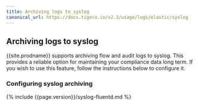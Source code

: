 ```yaml
---
title: Archiving logs to syslog
canonical_url: https://docs.tigera.io/v2.3/usage/logs/elastic/syslog
---
```


## Archiving logs to syslog

{{site.prodname}} supports archiving flow and audit logs to syslog.  This provides
a reliable option for maintaining your compliance data long term.  If you wish to use
this feature, follow the instructions below to configure it.

### Configuring syslog archiving

{% include {{page.version}}/syslog-fluentd.md %}
